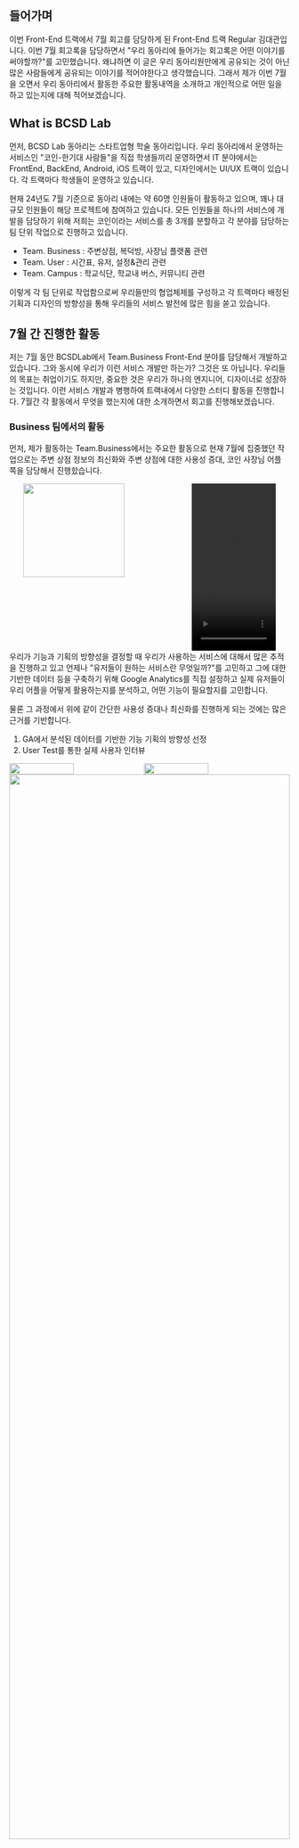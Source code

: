 ## 들어가며
이번 Front-End 트랙에서 7월 회고를 담당하게 된 Front-End 트랙 Regular 김대관입니다. 이번 7월 회고록을 담당하면서 "우리 동아리에 들어가는 회고록은 어떤 이야기를 써야할까?"를 고민했습니다. 왜냐하면 이 글은 우리 동아리원만에게 공유되는 것이 아닌 많은 사람들에게 공유되는 이야기를 적어야한다고 생각했습니다. 그래서 제가 이번 7월을 오면서 우리 동아리에서 활동한 주요한 활동내역을 소개하고 개인적으로 어떤 일을 하고 있는지에 대해 적어보겠습니다.


## What is BCSD Lab

먼저, BCSD Lab 동아리는 스타트업형 학술 동아리입니다. 우리 동아리에서 운영하는 서비스인 "코인-한기대 사람들"을 직접 학생들끼리 운영하면서 IT 분야에서는 FrontEnd, BackEnd, Android, iOS 트랙이 있고, 디자인에서는 UI/UX 트랙이 있습니다. 각 트랙마다 학생들이 운영하고 있습니다.

현재 24년도 7월 기준으로 동아리 내에는 약 60명 인원들이 활동하고 있으며, 꽤나 대규모 인원들이 해당 프로젝트에 참여하고 있습니다. 모든 인원들을 하나의 서비스에 개발을 담당하기 위해 저희는 코인이라는 서비스를 총 3개를 분할하고 각 분야를 담당하는 팀 단위 작업으로 진행하고 있습니다.

* Team. Business : 주변상점, 복덕방, 사장님 플랫폼 관련
* Team. User : 시간표, 유저, 설정&관리 관련
* Team. Campus : 학교식단, 학교내 버스, 커뮤니티 관련

이렇게 각 팀 단위로 작업함으로써 우리들만의 협업체제를 구성하고 각 트랙마다 배정된 기획과 디자인의 방향성을 통해 우리들의 서비스 발전에 많은 힘을 쏟고 있습니다.

## 7월 간 진행한 활동

저는 7월 동안 BCSDLab에서 Team.Business Front-End 분야를 담당해서 개발하고 있습니다. 그와 동시에 우리가 이런 서비스 개발만 하는가? 그것은 또 아닙니다. 우리들의 목표는 취업이기도 하지만, 중요한 것은 우리가 하나의 엔지니어, 디자이너로 성장하는 것입니다. 이런 서비스 개발과 병행하여 트랙내에서 다양한 스터디 활동을 진행합니다. 7월간 각 활동에서 무엇을 했는지에 대한 소개하면서 회고를 진행해보겠습니다.

### Business 팀에서의 활동

먼저, 제가 활동하는 Team.Business에서는 주요한 활동으로 현재 7월에 집중했던 작업으로는 주변 상점 정보의 최신화와 주변 상점에 대한 사용성 증대, 코인 사장님 어플 쪽을 담당해서 진행핬습니다.

<div style="widht: 100%; height: 300px; display:flex; justify-content: center;"> 
<img src="https://i.imgur.com/Tmpxvis.png" width="60%" height="75%"/> 
<video src="https://github.com/user-attachments/assets/7ca1904a-0087-4626-bdc0-08c63e40d521" width="30%" height="300px"/>
</div>
우리가 기능과 기획의 방향성을 결정할 때 우리가 사용하는 서비스에 대해서 많은 추적을 진행하고 있고 언제나 "유저들이 원하는 서비스란 무엇일까?"를 고민하고 그에 대한 기반한 데이터 등을 구축하기 위해 Google Analytics를 직접 설정하고 실제 유저들이 우리 어플을 어떻게 활용하는지를 분석하고, 어떤 기능이 필요할지를 고민합니다.

물론 그 과정에서 위에 같이 간단한 사용성 증대나 최신화를 진행하게 되는 것에는 많은 근거를 기반합니다.

1. GA에서 분석된 데이터를 기반한 기능 기획의 방향성 선정
2. User Test를 통한 실제 사용자 인터뷰


<div style="width: 100%; height: 100%"> 
	<div style="width: 100% height:30%; display: flex;">
		<img src="https://i.imgur.com/5ECk719.png" width="48%" height="30%"/>
		<img src="https://i.imgur.com/InPsXah.png" width="48%" height="100%"/ >
	</div>
	<img src="https://i.imgur.com/LhcXGgV.png" width="100%" height="70%"/>
	
</div>
// *넘나 고생하는 우리 DA, PM 분들!*

해당 분석이 마무리 되면은 개발, DA, PM, 디자이너 들이 모여서 앞으로 이런 데이터를 기반으로 어떤 기능으로 진행하면 좋을지를 서로의 의견을 공유하고 함께 협업하는 형태로 진행하고 있습니다.

### 트랙에서 하는 활동

앞에서 말한 것 처럼 위에서의 활동은 Team 단위에서 마무리하는 것이 아닌 새롭게 트랙 내부에서도 많은 활똥을 진행합니다.

#### 스터디 활동

동아리에서 스터디는 매우 흔하지만, 우리는 개발자를 희망하는 사람들이 모인 만큼 개발과 관련된 스터디를 주로 진행합니다. 기간은 보통 방학기간 혹은 학기 중에 하루 1~2시간이라도 내서 공부할 수 있도록 주간 스터디를 진행합니다.

저는 이번 7월에 모던 웹에서 가장 근간이 되고 있는 JavaScript에 대해서 더 Deep 하게 알기 위해서 ko.javascript 내용을 기반으로 스터디를 진행하고 있습니다. 혼자서 공부하는 것이 아닌 다른 인원들과 함께하는 것으로 동기부여를 촉진하고 서로가 놓친 부분을 보완할 수 있습니다.

<div style="display: flex; justify-content: center;">
<img src="https://i.imgur.com/HZ5RCga.png" width="70%" height="60%" />
</div>

#### 소그룹 활동

또한 FrontEnd 트랙에서는 소그룹 활동을 진행합니다. 다양하게 Slack 내에 있는 Slack 봇을 개발하는 그룹이나 따로 사이드 프로젝트에 대한 아이디어를 얻어서 사이드 프로젝트를 진행하는 그룹도 있습니다. 저는 리팩토링 그룹이라는 우리가 작성한 기능 중에 오래된 코드나 구조적인 변화가 필요하는 곳을 작업하는 리팩토링 그룹을 진행하고 있습니다.

그룹의 활동으로는 문제점을 찾고 분석하고 우리가 무엇을 해야할지를 정의합니다.
그리고 해당 내용에 대한 근거를 확실하게 하기 위해 문서화를 하고 서로에게 피드백을 줍니다.
실제 기능에 적용하는 것으로 우리 리팩토링 소그룹은 이를 통해 우리들의 프로젝트가 이전 코드에 대한 레거시로 정체되지 않도록 노력합니다.

7월에 진행한 내용으로는 우리 프로젝트에서 주로 활용되는 react-hook-form과 새롭게 추가된 useFunnel에 대한 기능이 잘 동작하는지와 코드적 문제를 지적하고 이를 수정하는 작업을 진행했습니다.

<div style="display: flex; width: 100%; height: 100%;">
		<img src="https://i.imgur.com/rpXR4hw.png" width="50%" height="120%"/>
	<div style="width: 50%">
		<img src="https://i.imgur.com/aLmaIQu.png" width="100%" height="50%"/>
		<img src="https://i.imgur.com/A571lbQ.png" width="100%" height="50%"/>
	</div>
</div>


## 마무리하며

뭔가 회고록이기도 하지만 위와 같은 활동들을 진행하고 있다고 설명한 부분만 많았던 것 같습니다. 하지만 이렇게 정리하면서 내가 7월 동안 이런 것을 진행했구나를 다시 기억하고 활동에 대한 정의하는 것은 매우 중요한 것 같습니다. 회고를 통해 내가 지금 어디에 있고, 앞으로 무엇을 해야할지에 대한 것을 인지하는 것이 자기주도적인 성장에 가장 필요한 것입니다.
![]()









<!--⚠️Imgur upload failed, check dev console-->

